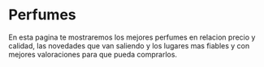 # Perfumes
En esta pagina te mostraremos los mejores perfumes en relacion precio y calidad, las novedades que van saliendo y los lugares mas fiables y con mejores valoraciones para que pueda comprarlos.
